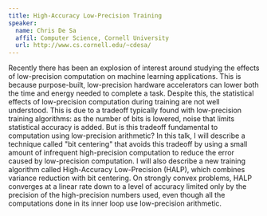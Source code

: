 ```yaml
---
title: High-Accuracy Low-Precision Training
speaker:
  name: Chris De Sa
  affil: Computer Science, Cornell University
  url: http://www.cs.cornell.edu/~cdesa/
---
```


Recently there has been an explosion of interest around studying the effects of low-precision computation on machine learning applications. This is because purpose-built, low-precision hardware accelerators can lower both the time and energy needed to complete a task. Despite this, the statistical effects of low-precision computation during training are not well understood. This is due to a tradeoff typically found with low-precision training algorithms: as the number of bits is lowered, noise that limits statistical accuracy is added. But is this tradeoff fundamental to computation using low-precision arithmetic? In this talk, I will describe a technique called "bit centering" that avoids this tradeoff by using a small amount of infrequent high-precision computation to reduce the error caused by low-precision computation. I will also describe a new training algorithm called High-Accuracy Low-Precision (HALP), which combines variance reduction with bit centering. On strongly convex problems, HALP converges at a linear rate down to a level of accuracy limited only by the precision of the high-precision numbers used, even though all the computations done in its inner loop use low-precision arithmetic.
